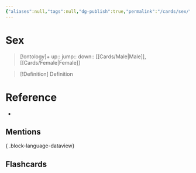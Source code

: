 ```yaml
---
{"aliases":null,"tags":null,"dg-publish":true,"permalink":"/cards/sex/","dgPassFrontmatter":true}
---
```


# Sex

> [!ontology]+
> up:: 
> jump:: 
> down:: [[Cards/Male\|Male]], [[Cards/Female\|Female]]

> [!Definition] Definition
> 

# Reference
- 

## Mentions

{ .block-language-dataview}

## Flashcards
